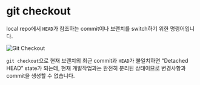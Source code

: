 # git checkout

local repo에서 `HEAD`가 참조하는 commit이나 브랜치를 switch하기 위한 명령어입니다.

<Image src="../_images/git_checkout.png" alt="Git Checkout"/>

`git checkout`으로 현재 브랜치의 최근 commit과 `HEAD`가 불일치하면 “Detached HEAD” state가 되는데, 현재 개발작업과는 완전히 분리된 상태이므로 변경사항과 commit을 생성할 수 없습니다.

